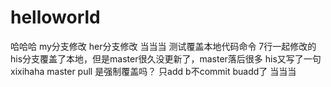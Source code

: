 # helloworld
哈哈哈
my分支修改
her分支修改
当当当
测试覆盖本地代码命令 7行一起修改的
his分支覆盖了本地，但是master很久没更新了，master落后很多
his又写了一句xixihaha
master pull 是强制覆盖吗？
只add b不commit
buadd了
当当当

